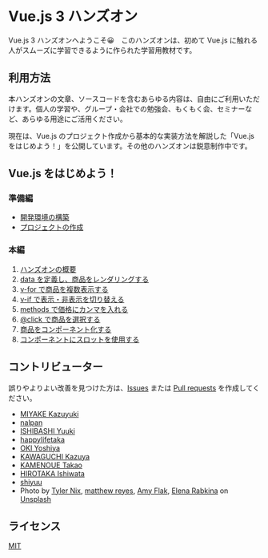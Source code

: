 # Vue.js 3 ハンズオン

Vue.js 3 ハンズオンへようこそ😀　このハンズオンは、初めて Vue.js に触れる人がスムーズに学習できるように作られた学習用教材です。

## 利用方法
本ハンズオンの文章、ソースコードを含むあらゆる内容は、自由にご利用いただけます。個人の学習や、グループ・会社での勉強会、もくもく会、セミナーなど、あらゆる用途にご活用ください。

現在は、Vue.js のプロジェクト作成から基本的な実装方法を解説した「Vue.js をはじめよう！」を公開しています。その他のハンズオンは鋭意制作中です。

## Vue.js をはじめよう！

### 準備編

- [開発環境の構築](./setup.md '開発環境の構築')
- [プロジェクトの作成](./create.md 'プロジェクトの作成')

### 本編

1. [ハンズオンの概要](./overview.md 'ハンズオンの概要')
1. [data を定義し、商品をレンダリングする](./rendering.md 'data を定義し、商品をレンダリングする')
1. [v-for で商品を複数表示する](./v-for.md 'v-for で商品を複数表示する')
1. [v-if で表示・非表示を切り替える](./v-if.md 'v-if で表示・非表示を切り替える')
1. [methods で価格にカンマを入れる](./methods.md 'methods で価格にカンマを入れる')
1. [@click で商品を選択する](./event.md '@click で商品を選択する')
1. [商品をコンポーネント化する](./component.md '商品をコンポーネント化する')
1. [コンポーネントにスロットを使用する](./slot.md 'コンポーネントにスロットを使用する')

## コントリビューター
誤りやよりよい改善を見つけた方は、[Issues](https://github.com/vuejs-jp/handson-vue3-examples/issues) または [Pull requests](https://github.com/vuejs-jp/handson-vue3-examples/pulls) を作成してください。

- [MIYAKE Kazuyuki](https://github.com/k-miyake)
- [nalpan](https://github.com/nalpan)
- [ISHIBASHI Yuuki](https://github.com/YuukiIshibashi)
- [happylifetaka](https://github.com/happylifetaka)
- [OKI Yoshiya](https://github.com/448jp)
- [KAWAGUCHI Kazuya](https://github.com/kazupon)
- [KAMENOUE Takao](https://github.com/totocalcio)
- [HIROTAKA Ishiwata](https://github.com/watasan1012)
- [shiyuu](https://github.com/shiyuu33)
- Photo by <a href="https://unsplash.com/@jtylernix?utm_source=unsplash&utm_medium=referral&utm_content=creditCopyText">Tyler Nix</a>, <a href="https://unsplash.com/@visionary_imaging?utm_source=unsplash&utm_medium=referral&utm_content=creditCopyText">matthew reyes</a>, <a href="https://unsplash.com/@amysaysamy?utm_source=unsplash&utm_medium=referral&utm_content=creditCopyText">Amy Flak</a>, <a href="https://unsplash.com/@rabkina?utm_source=unsplash&utm_medium=referral&utm_content=creditCopyText">Elena Rabkina</a> on <a href="https://unsplash.com/?utm_source=unsplash&utm_medium=referral&utm_content=creditCopyText">Unsplash</a>

## ライセンス
[MIT](https://opensource.org/licenses/MIT)
